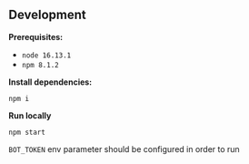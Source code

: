 ## Development
**Prerequisites:**
* `node 16.13.1`
* `npm 8.1.2`

**Install dependencies:**
```shell
npm i
```

**Run locally**
```shell
npm start
```

`BOT_TOKEN` env parameter should be configured in order to run 
